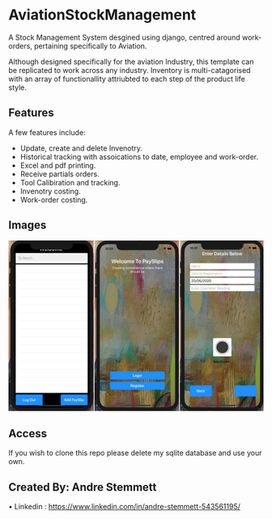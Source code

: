 # AviationStockManagement
A Stock Management System desgined using django, centred around work-orders, pertaining specifically to Aviation.

Although designed specifically for the aviation Industry, this template can be replicated to work across any industry. Inventory is multi-catagorised with an array of functionallity attriubted to each step of the product life style.

## Features

A few features include:

- Update, create and delete Invenotry.
- Historical tracking with assoications to date, employee and work-order.
- Excel and pdf printing.
- Receive partials orders.
- Tool Calibiration and tracking.
- Invenotry costing.
- Work-order costing.

## Images

![](https://github.com/AndreDrDre/Xamarin.FuelSlip/blob/master/Project/FuelSlip.png)

## Access

If you wish to clone this repo please delete my sqlite database and use your own.

## Created By: Andre Stemmett

•	Linkedin : https://www.linkedin.com/in/andre-stemmett-543561195/
